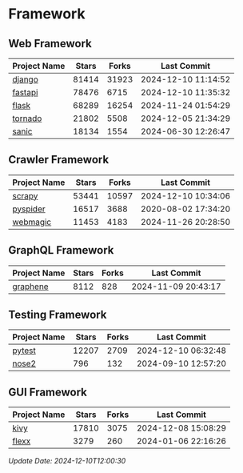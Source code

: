 # Framework

## Web Framework
| Project Name | Stars | Forks | Last Commit |
| ------------ | ----- | ----- | ----------- |
| [django](https://github.com/django/django) | 81414 | 31923 | 2024-12-10 11:14:52 |
| [fastapi](https://github.com/fastapi/fastapi) | 78476 | 6715 | 2024-12-10 11:35:32 |
| [flask](https://github.com/pallets/flask) | 68289 | 16254 | 2024-11-24 01:54:29 |
| [tornado](https://github.com/tornadoweb/tornado) | 21802 | 5508 | 2024-12-05 21:34:29 |
| [sanic](https://github.com/sanic-org/sanic) | 18134 | 1554 | 2024-06-30 12:26:47 |

## Crawler Framework
| Project Name | Stars | Forks | Last Commit |
| ------------ | ----- | ----- | ----------- |
| [scrapy](https://github.com/scrapy/scrapy) | 53441 | 10597 | 2024-12-10 10:34:06 |
| [pyspider](https://github.com/binux/pyspider) | 16517 | 3688 | 2020-08-02 17:34:20 |
| [webmagic](https://github.com/code4craft/webmagic) | 11453 | 4183 | 2024-11-26 20:28:50 |

## GraphQL Framework
| Project Name | Stars | Forks | Last Commit |
| ------------ | ----- | ----- | ----------- |
| [graphene](https://github.com/graphql-python/graphene) | 8112 | 828 | 2024-11-09 20:43:17 |

## Testing Framework
| Project Name | Stars | Forks | Last Commit |
| ------------ | ----- | ----- | ----------- |
| [pytest](https://github.com/pytest-dev/pytest) | 12207 | 2709 | 2024-12-10 06:32:48 |
| [nose2](https://github.com/nose-devs/nose2) | 796 | 132 | 2024-09-10 12:57:20 |

## GUI Framework
| Project Name | Stars | Forks | Last Commit |
| ------------ | ----- | ----- | ----------- |
| [kivy](https://github.com/kivy/kivy) | 17810 | 3075 | 2024-12-08 15:08:29 |
| [flexx](https://github.com/flexxui/flexx) | 3279 | 260 | 2024-01-06 22:16:26 |

*Update Date: 2024-12-10T12:00:30*